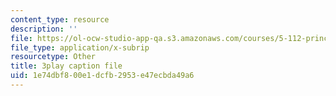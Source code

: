 ```yaml
---
content_type: resource
description: ''
file: https://ol-ocw-studio-app-qa.s3.amazonaws.com/courses/5-112-principles-of-chemical-science-fall-2005/1e74dbf800e1dcfb2953e47ecbda49a6_lawooSesSfM.srt
file_type: application/x-subrip
resourcetype: Other
title: 3play caption file
uid: 1e74dbf8-00e1-dcfb-2953-e47ecbda49a6
---
```

